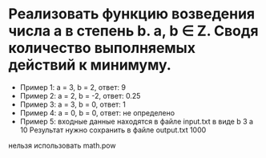 # Реализовать функцию возведения числа а в степень b. a, b ∈ Z. Сводя количество выполняемых действий к минимуму.
- Пример 1: а = 3, b = 2, ответ: 9
- Пример 2: а = 2, b = -2, ответ: 0.25
- Пример 3: а = 3, b = 0, ответ: 1
- Пример 4: а = 0, b = 0, ответ: не определено
- Пример 5: входные данные находятся в файле input.txt в виде
b 3
a 10
Результат нужно сохранить в файле output.txt
1000

нельзя использовать math.pow